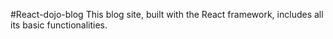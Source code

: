 #React-dojo-blog
This blog site, built with the React framework, includes all its basic functionalities.
